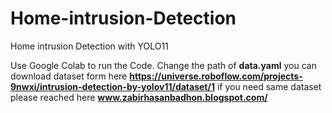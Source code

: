 # Home-intrusion-Detection
Home intrusion Detection with YOLO11

Use Google Colab to run the Code.
Change the path of **data.yaml**
you can download dataset form here **https://universe.roboflow.com/projects-9nwxi/intrusion-detection-by-yolov11/dataset/1** 
if you need same dataset please reached here **www.zabirhasanbadhon.blogspot.com/**

